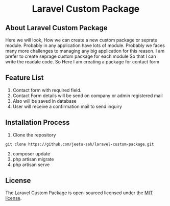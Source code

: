 <h1 align="center">Laravel Custom Package</h1>


## About Laravel Custom Package

Here we will look, How we can create a new custom package or seprate module. Probably in any application have lots of module. Probably we faces many more challenges to managing any big application for this reason. I am prefer to create seprage custom package for each module So that I can write the readale code.  So Here I am creating a package for contact form 

## Feature List
   1. Contact form with required field. <br />
   2. Contact Form details will be send on company or admin registered mail
   3. Also will be saved in database
   4. User will receive a confirmation mail to send inquiry


## Installation Process
   1. Clone the repository
     
    git clone https://github.com/jeetu-sah/laravel-custom-package.git
    
   2. composer update
   3. php artisan migrate
   4. php artisan serve

## License

The Laravel Custom Package is open-sourced  licensed under the [MIT license](https://opensource.org/licenses/MIT).
